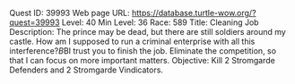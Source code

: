 Quest ID: 39993
Web page URL: https://database.turtle-wow.org/?quest=39993
Level: 40
Min Level: 36
Race: 589
Title: Cleaning Job
Description: The prince may be dead, but there are still soldiers around my castle. How am I supposed to run a criminal enterprise with all this interference?$B$BI trust you to finish the job. Eliminate the competition, so that I can focus on more important matters.
Objective: Kill 2 Stromgarde Defenders and 2 Stromgarde Vindicators.
